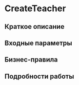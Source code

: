 # CreateTeacher

## Краткое описание

## Входные параметры

## Бизнес-правила

## Подробности работы